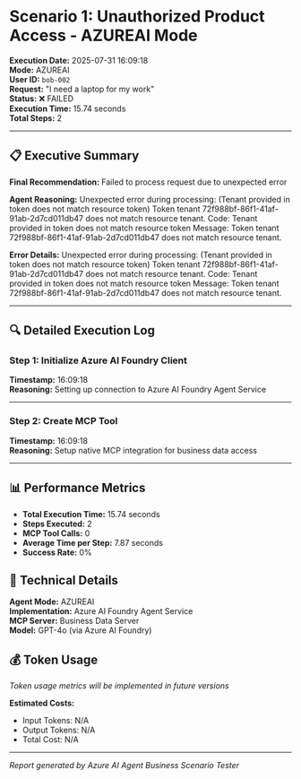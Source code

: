 # Scenario 1: Unauthorized Product Access - AZUREAI Mode

**Execution Date:** 2025-07-31 16:09:18  
**Mode:** AZUREAI  
**User ID:** `bob-002`  
**Request:** "I need a laptop for my work"  
**Status:** ❌ FAILED  
**Execution Time:** 15.74 seconds  
**Total Steps:** 2  

---

## 📋 Executive Summary

**Final Recommendation:**
Failed to process request due to unexpected error

**Agent Reasoning:**
Unexpected error during processing: (Tenant provided in token does not match resource token) Token tenant 72f988bf-86f1-41af-91ab-2d7cd011db47 does not match resource tenant.
Code: Tenant provided in token does not match resource token
Message: Token tenant 72f988bf-86f1-41af-91ab-2d7cd011db47 does not match resource tenant.

**Error Details:**
Unexpected error during processing: (Tenant provided in token does not match resource token) Token tenant 72f988bf-86f1-41af-91ab-2d7cd011db47 does not match resource tenant.
Code: Tenant provided in token does not match resource token
Message: Token tenant 72f988bf-86f1-41af-91ab-2d7cd011db47 does not match resource tenant.

---

## 🔍 Detailed Execution Log

### Step 1: Initialize Azure AI Foundry Client

**Timestamp:** 16:09:18  
**Reasoning:** Setting up connection to Azure AI Foundry Agent Service  

---

### Step 2: Create MCP Tool

**Timestamp:** 16:09:18  
**Reasoning:** Setup native MCP integration for business data access  

---

## 📊 Performance Metrics

- **Total Execution Time:** 15.74 seconds
- **Steps Executed:** 2
- **MCP Tool Calls:** 0
- **Average Time per Step:** 7.87 seconds
- **Success Rate:** 0%

## 🔧 Technical Details

**Agent Mode:** AZUREAI  
**Implementation:** Azure AI Foundry Agent Service  
**MCP Server:** Business Data Server  
**Model:** GPT-4o (via Azure AI Foundry)  

## 💰 Token Usage

*Token usage metrics will be implemented in future versions*

**Estimated Costs:**
- Input Tokens: N/A
- Output Tokens: N/A  
- Total Cost: N/A

---

*Report generated by Azure AI Agent Business Scenario Tester*
